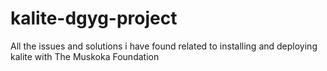 # kalite-dgyg-project
All the issues and solutions i have found related to installing and deploying kalite with The Muskoka Foundation

